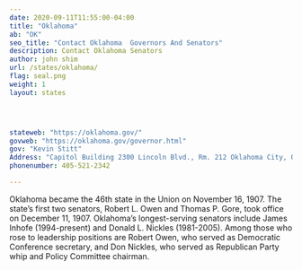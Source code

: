 ```yaml
---
date: 2020-09-11T11:55:00-04:00
title: "Oklahoma"
ab: "OK"
seo_title: "Contact Oklahoma  Governors And Senators"
description: Contact Oklahoma Senators
author: john shim
url: /states/oklahoma/
flag: seal.png
weight: 1
layout: states




stateweb: "https://oklahoma.gov/"
govweb: "https://oklahoma.gov/governor.html"
gov: "Kevin Stitt"
Address: "Capitol Building 2300 Lincoln Blvd., Rm. 212 Oklahoma City, OK 73105"
phonenumber: 405-521-2342

---
```


Oklahoma became the 46th state in the Union on November 16, 1907. The state’s first two senators, Robert L. Owen and Thomas P. Gore, took office on December 11, 1907. Oklahoma’s longest-serving senators include James Inhofe (1994-present) and Donald L. Nickles (1981-2005). Among those who rose to leadership positions are Robert Owen, who served as Democratic Conference secretary, and Don Nickles, who served as Republican Party whip and Policy Committee chairman.